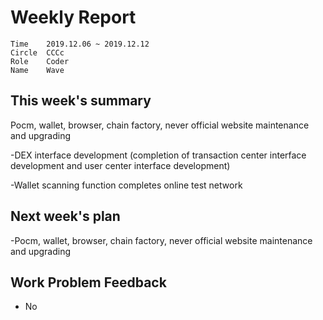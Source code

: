 # Weekly Report 
```
Time	2019.12.06 ~ 2019.12.12
Circle	CCCc
Role	Coder
Name	Wave
```
## This week's summary
Pocm, wallet, browser, chain factory, never official website maintenance and upgrading

-DEX interface development (completion of transaction center interface development and user center interface development)

-Wallet scanning function completes online test network

## Next week's plan

-Pocm, wallet, browser, chain factory, never official website maintenance and upgrading

## Work Problem Feedback
- No

